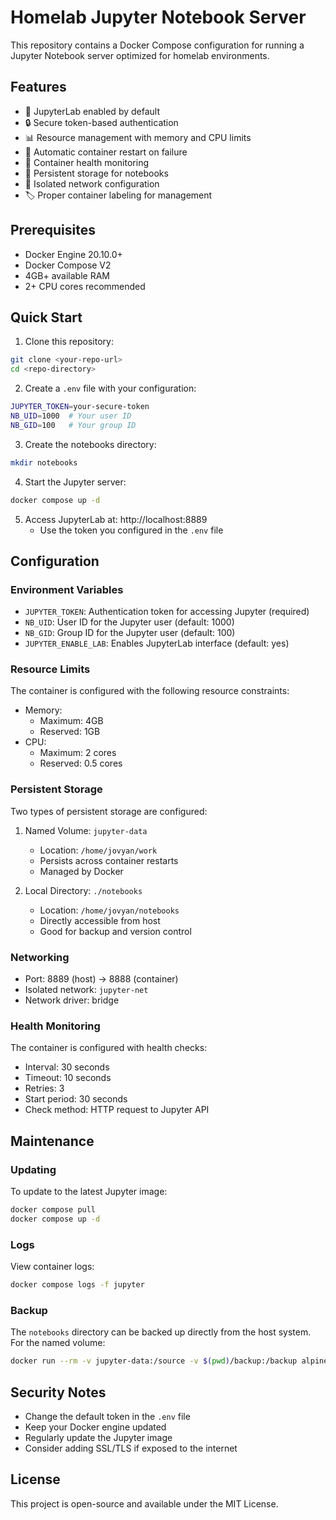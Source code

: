 # Homelab Jupyter Notebook Server

This repository contains a Docker Compose configuration for running a Jupyter Notebook server optimized for homelab environments.

## Features

- 🚀 JupyterLab enabled by default
- 🔒 Secure token-based authentication
- 📊 Resource management with memory and CPU limits
- 🔄 Automatic container restart on failure
- 🏥 Container health monitoring
- 📁 Persistent storage for notebooks
- 🔌 Isolated network configuration
- 🏷️ Proper container labeling for management

## Prerequisites

- Docker Engine 20.10.0+
- Docker Compose V2
- 4GB+ available RAM
- 2+ CPU cores recommended

## Quick Start

1. Clone this repository:
```bash
git clone <your-repo-url>
cd <repo-directory>
```

2. Create a `.env` file with your configuration:
```bash
JUPYTER_TOKEN=your-secure-token
NB_UID=1000  # Your user ID
NB_GID=100   # Your group ID
```

3. Create the notebooks directory:
```bash
mkdir notebooks
```

4. Start the Jupyter server:
```bash
docker compose up -d
```

5. Access JupyterLab at: http://localhost:8889
   - Use the token you configured in the `.env` file

## Configuration

### Environment Variables

- `JUPYTER_TOKEN`: Authentication token for accessing Jupyter (required)
- `NB_UID`: User ID for the Jupyter user (default: 1000)
- `NB_GID`: Group ID for the Jupyter user (default: 100)
- `JUPYTER_ENABLE_LAB`: Enables JupyterLab interface (default: yes)

### Resource Limits

The container is configured with the following resource constraints:

- Memory:
  - Maximum: 4GB
  - Reserved: 1GB
- CPU:
  - Maximum: 2 cores
  - Reserved: 0.5 cores

### Persistent Storage

Two types of persistent storage are configured:

1. Named Volume: `jupyter-data`
   - Location: `/home/jovyan/work`
   - Persists across container restarts
   - Managed by Docker

2. Local Directory: `./notebooks`
   - Location: `/home/jovyan/notebooks`
   - Directly accessible from host
   - Good for backup and version control

### Networking

- Port: 8889 (host) -> 8888 (container)
- Isolated network: `jupyter-net`
- Network driver: bridge

### Health Monitoring

The container is configured with health checks:

- Interval: 30 seconds
- Timeout: 10 seconds
- Retries: 3
- Start period: 30 seconds
- Check method: HTTP request to Jupyter API

## Maintenance

### Updating

To update to the latest Jupyter image:

```bash
docker compose pull
docker compose up -d
```

### Logs

View container logs:

```bash
docker compose logs -f jupyter
```

### Backup

The `notebooks` directory can be backed up directly from the host system. For the named volume:

```bash
docker run --rm -v jupyter-data:/source -v $(pwd)/backup:/backup alpine tar czf /backup/jupyter-data-$(date +%Y%m%d).tar.gz -C /source .
```

## Security Notes

- Change the default token in the `.env` file
- Keep your Docker engine updated
- Regularly update the Jupyter image
- Consider adding SSL/TLS if exposed to the internet

## License

This project is open-source and available under the MIT License.